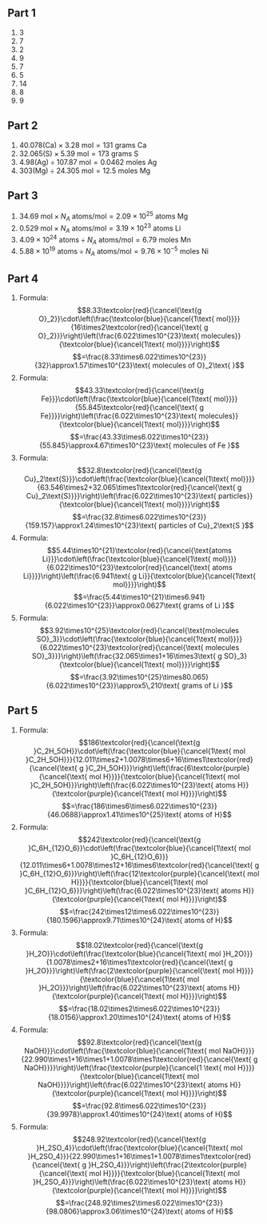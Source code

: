 ## Part 1

1. 3
2. 7
3. 2
4. 9
5. 7
6. 5
7. 14
8. 8
9. 9

## Part 2

1. $40.078\text{(Ca)}\times3.28\text{ mol}=131\text{ grams Ca}$
2. $32.065\text{(S)}\times5.39\text{ mol}=173\text{ grams S}$
3. $4.98\text{(Ag)} \div 107.87\text{ mol}=0.0462\text{ moles Ag}$
4. $303\text{(Mg)} \div 24.305\text{ mol}=12.5\text{ moles Mg}$

## Part 3

1. $34.69 \text{ mol}\times N_A \text{ atoms/mol} = 2.09\times10^{25}\text{ atoms Mg}$
2. $0.529\text{ mol}\times N_A \text{ atoms/mol}=3.19\times10^{23}\text{ atoms Li}$
3. $4.09\times 10^{24} \text{ atoms}\div N_A \text{ atoms/mol}=6.79 \text{ moles Mn}$
4. $5.88\times 10^{19} \text{ atoms}\div N_A \text{ atoms/mol}=9.76\times10^{-5} \text{ moles Ni}$

## Part 4

1. Formula: $$8.33\textcolor{red}{\cancel{\text{g O}_2}}\cdot\left(\frac{\textcolor{blue}{\cancel{1\text{ mol}}}}{16\times2\textcolor{red}{\cancel{\text{ g O}_2}}}\right)\left(\frac{6.022\times10^{23}\text{ molecules}}{\textcolor{blue}{\cancel{1\text{ mol}}}}\right)$$ $$=\frac{8.33\times6.022\times10^{23}}{32}\approx1.57\times10^{23}\text{ molecules of O}_2\text{ }$$
2. Formula: $$43.33\textcolor{red}{\cancel{\text{g Fe}}}\cdot\left(\frac{\textcolor{blue}{\cancel{1\text{ mol}}}}{55.845\textcolor{red}{\cancel{\text{ g Fe}}}}\right)\left(\frac{6.022\times10^{23}\text{ molecules}}{\textcolor{blue}{\cancel{1\text{ mol}}}}\right)$$ $$=\frac{43.33\times6.022\times10^{23}}{55.845}\approx4.67\times10^{23}\text{ molecules of Fe }$$
3. Formula: $$32.8\textcolor{red}{\cancel{\text{g Cu}_2\text{S}}}\cdot\left(\frac{\textcolor{blue}{\cancel{1\text{ mol}}}}{63.546\times2+32.065\times1\textcolor{red}{\cancel{\text{ g Cu}_2\text{S}}}}\right)\left(\frac{6.022\times10^{23}\text{ particles}}{\textcolor{blue}{\cancel{1\text{ mol}}}}\right)$$ $$=\frac{32.8\times6.022\times10^{23}}{159.157}\approx1.24\times10^{23}\text{ particles of Cu}_2\text{S }$$
4. Formula: $$5.44\times10^{21}\textcolor{red}{\cancel{\text{atoms Li}}}\cdot\left(\frac{\textcolor{blue}{\cancel{1\text{ mol}}}}{6.022\times10^{23}\textcolor{red}{\cancel{\text{ atoms Li}}}}\right)\left(\frac{6.941\text{ g Li}}{\textcolor{blue}{\cancel{1\text{ mol}}}}\right)$$ $$=\frac{5.44\times10^{21}\times6.941}{6.022\times10^{23}}\approx0.0627\text{ grams of Li }$$
5. Formula: $$3.92\times10^{25}\textcolor{red}{\cancel{\text{molecules SO}_3}}\cdot\left(\frac{\textcolor{blue}{\cancel{1\text{ mol}}}}{6.022\times10^{23}\textcolor{red}{\cancel{\text{ molecules SO}_3}}}\right)\left(\frac{32.065\times1+16\times3\text{ g SO}_3}{\textcolor{blue}{\cancel{1\text{ mol}}}}\right)$$ $$=\frac{3.92\times10^{25}\times80.065}{6.022\times10^{23}}\approx5\,210\text{ grams of Li }$$

## Part 5

1. Formula: $$186\textcolor{red}{\cancel{\text{g }C_2H_5OH}}\cdot\left(\frac{\textcolor{blue}{\cancel{1\text{ mol }C_2H_5OH}}}{12.011\times2+1.0078\times6+16\times1\textcolor{red}{\cancel{\text{ g }C_2H_5OH}}}\right)\left(\frac{6\textcolor{purple}{\cancel{\text{ mol H}}}}{\textcolor{blue}{\cancel{1\text{ mol }C_2H_5OH}}}\right)\left(\frac{6.022\times10^{23}\text{ atoms H}}{\textcolor{purple}{\cancel{1\text{ mol H}}}}\right)$$ $$=\frac{186\times6\times6.022\times10^{23}}{46.0688}\approx1.41\times10^{25}\text{ atoms of H}$$
2. Formula: $$242\textcolor{red}{\cancel{\text{g }C_6H_{12}O_6}}\cdot\left(\frac{\textcolor{blue}{\cancel{1\text{ mol }C_6H_{12}O_6}}}{12.011\times6+1.0078\times12+16\times6\textcolor{red}{\cancel{\text{ g }C_6H_{12}O_6}}}\right)\left(\frac{12\textcolor{purple}{\cancel{\text{ mol H}}}}{\textcolor{blue}{\cancel{1\text{ mol }C_6H_{12}O_6}}}\right)\left(\frac{6.022\times10^{23}\text{ atoms H}}{\textcolor{purple}{\cancel{1\text{ mol H}}}}\right)$$ $$=\frac{242\times12\times6.022\times10^{23}}{180.1596}\approx9.71\times10^{24}\text{ atoms of H}$$
3. Formula: $$18.02\textcolor{red}{\cancel{\text{g }H_2O}}\cdot\left(\frac{\textcolor{blue}{\cancel{1\text{ mol }H_2O}}}{1.0078\times2+16\times1\textcolor{red}{\cancel{\text{ g }H_2O}}}\right)\left(\frac{2\textcolor{purple}{\cancel{\text{ mol H}}}}{\textcolor{blue}{\cancel{1\text{ mol }H_2O}}}\right)\left(\frac{6.022\times10^{23}\text{ atoms H}}{\textcolor{purple}{\cancel{1\text{ mol H}}}}\right)$$ $$=\frac{18.02\times2\times6.022\times10^{23}}{18.0156}\approx1.20\times10^{24}\text{ atoms of H}$$
4. Formula: $$92.8\textcolor{red}{\cancel{\text{g NaOH}}}\cdot\left(\frac{\textcolor{blue}{\cancel{1\text{ mol NaOH}}}}{22.990\times1+16\times1+1.0078\times1\textcolor{red}{\cancel{\text{ g NaOH}}}}\right)\left(\frac{\textcolor{purple}{\cancel{1 \text{ mol H}}}}{\textcolor{blue}{\cancel{1\text{ mol NaOH}}}}\right)\left(\frac{6.022\times10^{23}\text{ atoms H}}{\textcolor{purple}{\cancel{1\text{ mol H}}}}\right)$$ $$=\frac{92.8\times6.022\times10^{23}}{39.9978}\approx1.40\times10^{24}\text{ atoms of H}$$
5. Formula: $$248.92\textcolor{red}{\cancel{\text{g }H_2SO_4}}\cdot\left(\frac{\textcolor{blue}{\cancel{1\text{ mol }H_2SO_4}}}{22.990\times1+16\times1+1.0078\times1\textcolor{red}{\cancel{\text{ g }H_2SO_4}}}\right)\left(\frac{2\textcolor{purple}{\cancel{\text{ mol H}}}}{\textcolor{blue}{\cancel{1\text{ mol }H_2SO_4}}}\right)\left(\frac{6.022\times10^{23}\text{ atoms H}}{\textcolor{purple}{\cancel{1\text{ mol H}}}}\right)$$ $$=\frac{248.92\times2\times6.022\times10^{23}}{98.0806}\approx3.06\times10^{24}\text{ atoms of H}$$